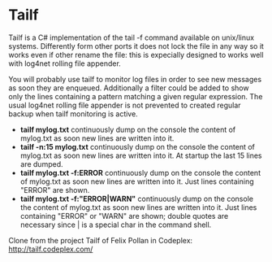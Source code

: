 # Tailf

Tailf is a C# implementation of the tail -f command available on unix/linux systems. Differently form other ports it does not lock the file in any way so it works even if other rename the file: this is expecially designed to works well with log4net rolling file appender.

You will probably use tailf to monitor log files in order to see new messages as soon they are enqueued. Additionally a filter could be added to show only the lines containing a pattern matching a given regular expression. The usual log4net rolling file appender is not prevented to created regular backup when tailf monitoring is active.


* **tailf mylog.txt** continuously dump on the console the content of mylog.txt as soon new lines are written into it. 
* **tailf -n:15 mylog.txt** continuously dump on the console the content of  mylog.txt as soon new lines are written into it. At startup the last 15 lines are dumped. 
* **tailf mylog.txt -f:ERROR** continuously dump on the console the content of mylog.txt as soon new lines are written into it. Just lines containing  "ERROR" are shown. 
* **tailf mylog.txt -f:"ERROR|WARN"** continuously dump on the console the content of mylog.txt as soon new lines are written into it. Just lines containing  "ERROR" or "WARN" are shown; double quotes are necessary since | is a special char in the command shell.


Clone from the project Tailf of Felix Pollan in Codeplex:
http://tailf.codeplex.com/
